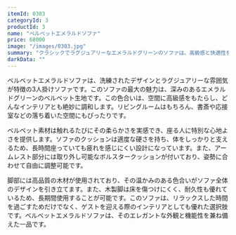 ```yaml
---
itemId: 0303
categoryId: 3
productId: 3
name: "ベルベットエメラルドソファ"
price: 68000
image: "/images/0303.jpg"
summary: "クラシックでラグジュアリーなエメラルドグリーンのソファは、高級感と快適性を提供します。" 
darkData: ""
---
```


ベルベットエメラルドソファは、洗練されたデザインとラグジュアリーな雰囲気が特徴の3人掛けソファです。このソファの最大の魅力は、深みのあるエメラルドグリーンのベルベット生地です。この色合いは、空間に高級感をもたらし、どんなインテリアとも絶妙に調和します。リビングルームはもちろん、書斎や応接室などの落ち着いた空間にもぴったりです。

ベルベット素材は触れるたびにその柔らかさを実感でき、座る人に特別な心地よさを提供します。ソファのクッションは適度な硬さを持ち、体をしっかりと支えるため、長時間座っていても疲れを感じにくい設計になっています。また、アームレスト部分には取り外し可能なボルスタークッションが付いており、姿勢に合わせて自由に調整可能です。

脚部には高品質の木材が使用されており、その温かみのある色合いがソファ全体のデザインを引き立てます。また、木製脚は床を傷つけにくく、耐久性も優れているため、長期間使用することが可能です。このソファは、リラックスした時間を過ごすためだけでなく、ゲストを迎える際のインテリアとしても優れた選択肢です。ベルベットエメラルドソファは、そのエレガントな外観と機能性を兼ね備えた一品です。